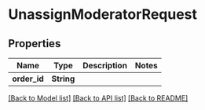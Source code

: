 # UnassignModeratorRequest

## Properties

Name | Type | Description | Notes
------------ | ------------- | ------------- | -------------
**order_id** | **String** |  | 

[[Back to Model list]](../README.md#documentation-for-models) [[Back to API list]](../README.md#documentation-for-api-endpoints) [[Back to README]](../README.md)


